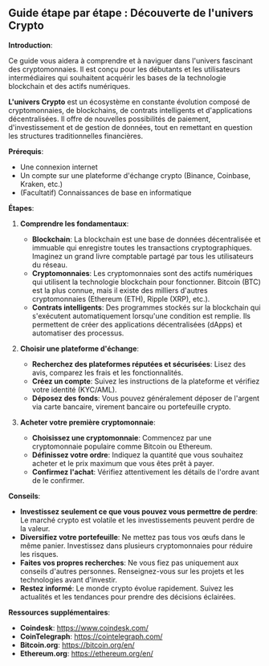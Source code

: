 ## Guide étape par étape : Découverte de l'univers Crypto 

**Introduction**:

Ce guide vous aidera à comprendre et à naviguer dans l'univers fascinant des cryptomonnaies. Il est conçu pour les débutants et les utilisateurs intermédiaires qui souhaitent acquérir les bases de la technologie blockchain et des actifs numériques.

**L'univers Crypto** est un écosystème en constante évolution composé de cryptomonnaies, de blockchains, de contrats intelligents et d'applications décentralisées. Il offre de nouvelles possibilités de paiement, d'investissement et de gestion de données, tout en remettant en question les structures traditionnelles financières.

**Prérequis**:

* Une connexion internet
* Un compte sur une plateforme d'échange crypto (Binance, Coinbase, Kraken, etc.) 
* (Facultatif) Connaissances de base en informatique

**Étapes**:

1. **Comprendre les fondamentaux**:
   * **Blockchain**: La blockchain est une base de données décentralisée et immuable qui enregistre toutes les transactions cryptographiques. Imaginez un grand livre comptable partagé par tous les utilisateurs du réseau.
   * **Cryptomonnaies**: Les cryptomonnaies sont des actifs numériques qui utilisent la technologie blockchain pour fonctionner. Bitcoin (BTC) est la plus connue, mais il existe des milliers d'autres cryptomonnaies (Ethereum (ETH), Ripple (XRP), etc.).
   * **Contrats intelligents**: Des programmes stockés sur la blockchain qui s'exécutent automatiquement lorsqu'une condition est remplie. Ils permettent de créer des applications décentralisées (dApps) et automatiser des processus.

2. **Choisir une plateforme d'échange**:
   * **Recherchez des plateformes réputées et sécurisées**: Lisez des avis, comparez les frais et les fonctionnalités.
   * **Créez un compte**: Suivez les instructions de la plateforme et vérifiez votre identité (KYC/AML).
   * **Déposez des fonds**: Vous pouvez généralement déposer de l'argent via carte bancaire, virement bancaire ou portefeuille crypto.

3. **Acheter votre première cryptomonnaie**:
   * **Choisissez une cryptomonnaie**: Commencez par une cryptomonnaie populaire comme Bitcoin ou Ethereum.
   * **Définissez votre ordre**: Indiquez la quantité que vous souhaitez acheter et le prix maximum que vous êtes prêt à payer.
   * **Confirmez l'achat**: Vérifiez attentivement les détails de l'ordre avant de le confirmer.

**Conseils**:

* **Investissez seulement ce que vous pouvez vous permettre de perdre**: Le marché crypto est volatile et les investissements peuvent perdre de la valeur.
* **Diversifiez votre portefeuille**: Ne mettez pas tous vos œufs dans le même panier. Investissez dans plusieurs cryptomonnaies pour réduire les risques.
* **Faites vos propres recherches**: Ne vous fiez pas uniquement aux conseils d'autres personnes. Renseignez-vous sur les projets et les technologies avant d'investir.
* **Restez informé**: Le monde crypto évolue rapidement. Suivez les actualités et les tendances pour prendre des décisions éclairées.

**Ressources supplémentaires**:

* **Coindesk**: https://www.coindesk.com/
* **CoinTelegraph**: https://cointelegraph.com/
* **Bitcoin.org**: https://bitcoin.org/en/
* **Ethereum.org**: https://ethereum.org/en/



